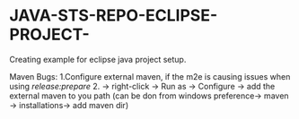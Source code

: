 # JAVA-STS-REPO-ECLIPSE-PROJECT-
Creating example for eclipse java project setup.

Maven Bugs:
1.Configure external maven, if the m2e is causing issues when using *release:prepare*
2.<Your project> -> right-click -> Run as -> Configure -> add the external maven to you path (can be don from windows preference-> maven -> installations-> add maven dir)
